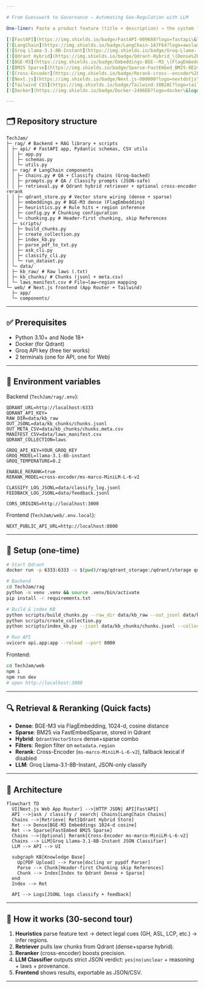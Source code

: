 ```yaml
---

# From Guesswork to Governance — Automating Geo-Regulation with LLM

One-liner: Paste a product feature (title + description) → the system flags whether geo-specific compliance logic is required, explains why, and maps to laws with audit-ready provenance.

[![FastAPI](https://img.shields.io/badge/FastAPI-009688?logo=fastapi\&logoColor=white)](https://fastapi.tiangolo.com)
[![LangChain](https://img.shields.io/badge/LangChain-1A7F64?logo=awslambda\&logoColor=white)](https://python.langchain.com)
[![Groq Llama-3.1-8B-Instant](https://img.shields.io/badge/Groq-Llama--3.1--8B--Instant-EF4A3D)](https://groq.com)
[![Qdrant Hybrid](https://img.shields.io/badge/Qdrant-Hybrid_\(Dense%2BSparse\)-4CAF50?logo=qdrant)](https://qdrant.tech)
[![BGE-M3](https://img.shields.io/badge/Embeddings-BGE--M3_\(FlagEmbedding\)-5C6BC0)](https://huggingface.co/BAAI/bge-m3)
[![BM25 Sparse](https://img.shields.io/badge/Sparse-FastEmbed_BM25-8E24AA)](https://github.com/qdrant/fastembed)
[![Cross-Encoder](https://img.shields.io/badge/Rerank-cross--encoder%2Fms--marco--MiniLM--L--6--v2-455A64)](https://www.sbert.net/examples/applications/cross-encoder/README.html)
[![Next.js](https://img.shields.io/badge/Next.js-000000?logo=nextdotjs\&logoColor=white)](https://nextjs.org)
[![Tailwind CSS](https://img.shields.io/badge/Tailwind-38B2AC?logo=tailwindcss\&logoColor=white)](https://tailwindcss.com)
[![Docker](https://img.shields.io/badge/Docker-2496ED?logo=docker\&logoColor=white)](https://www.docker.com)

---
```


## 🗂 Repository structure

```
TechJam/
├─ rag/ # Backend + RAG library + scripts
│ ├─ api/ # FastAPI app, Pydantic schemas, CSV utils
│ │ ├─ app.py
│ │ ├─ schemas.py
│ │ └─ utils.py
│ ├─ rag/ # LangChain components
│ │ ├─ chains.py # QA + Classify chains (Groq-backed)
│ │ ├─ prompts.py # QA / Classify prompts (JSON-safe)
│ │ ├─ retrieval.py # Qdrant hybrid retriever + optional cross-encoder rerank
│ │ ├─ qdrant_store.py # Vector store wiring (dense + sparse)
│ │ ├─ embeddings.py # BGE-M3 dense (FlagEmbedding)
│ │ ├─ heuristics.py # Rule hits + region inference
│ │ ├─ config.py # Chunking configuration
│ │ └─ chunking.py # Header-first chunking, skip References
│ ├─ scripts/
│ │ ├─ build_chunks.py
│ │ ├─ create_collection.py
│ │ ├─ index_kb.py
│ │ ├─ parse_pdf_to_txt.py
│ │ ├─ ask_cli.py
│ │ ├─ classify_cli.py
│ │ └─ run_dataset.py
│ └─ data/
│ ├─ kb_raw/ # Raw laws (.txt)
│ ├─ kb_chunks/ # Chunks (jsonl + meta.csv)
│ └─ laws_manifest.csv # File→law→region mapping
└─ web/ # Next.js frontend (App Router + Tailwind)
  ├─ app/
  └─ components/
```

---

## ✅ Prerequisites

* Python 3.10+ and Node 18+
* Docker (for Qdrant)
* Groq API key (free tier works)
* 2 terminals (one for API, one for Web)

---

## 🔑 Environment variables

Backend (`TechJam/rag/.env`):

```env
QDRANT_URL=http://localhost:6333
QDRANT_API_KEY=
RAW_DIR=data/kb_raw
OUT_JSONL=data/kb_chunks/chunks.jsonl
OUT_META_CSV=data/kb_chunks/chunks.meta.csv
MANIFEST_CSV=data/laws_manifest.csv
QDRANT_COLLECTION=laws

GROQ_API_KEY=YOUR_GROQ_KEY
GROQ_MODEL=llama-3.1-8b-instant
GROQ_TEMPERATURE=0.2

ENABLE_RERANK=true
RERANK_MODEL=cross-encoder/ms-marco-MiniLM-L-6-v2

CLASSIFY_LOG_JSONL=data/classify_log.jsonl
FEEDBACK_LOG_JSONL=data/feedback.jsonl

CORS_ORIGINS=http://localhost:3000
```

Frontend (`TechJam/web/.env.local`):

```env
NEXT_PUBLIC_API_URL=http://localhost:8000
```

---

## 🧱 Setup (one-time)

```bash
# Start Qdrant
docker run -p 6333:6333 -v $(pwd)/rag/qdrant_storage:/qdrant/storage qdrant/qdrant:latest

# Backend
cd TechJam/rag
python -m venv .venv && source .venv/bin/activate
pip install -r requirements.txt

# Build & index KB
python scripts/build_chunks.py --raw_dir data/kb_raw --out_jsonl data/kb_chunks/chunks.jsonl --out_meta_csv data/kb_chunks/chunks.meta.csv --manifest data/laws_manifest.csv
python scripts/create_collection.py
python scripts/index_kb.py --jsonl data/kb_chunks/chunks.jsonl --collection laws --batch 128

# Run API
uvicorn api.app:app --reload --port 8000
```

Frontend:

```bash
cd TechJam/web
npm i
npm run dev
# open http://localhost:3000
```

---

## 🔍 Retrieval & Reranking (Quick facts)

* **Dense**: BGE-M3 via FlagEmbedding, 1024-d, cosine distance
* **Sparse**: BM25 via FastEmbedSparse, stored in Qdrant
* **Hybrid**: `QdrantVectorStore` dense+sparse combo
* **Filters**: Region filter on `metadata.region`
* **Rerank**: Cross-Encoder (`ms-marco-MiniLM-L-6-v2`), fallback lexical if disabled
* **LLM**: Groq Llama-3.1-8B-Instant, JSON-only classify

---

## 🧠 Architecture

```mermaid
flowchart TD
  UI[Next.js Web App Router] -->|HTTP JSON| API[FastAPI]
  API -->|ask / classify / search| Chains[LangChain Chains]
  Chains -->|Retrieve| Ret[Qdrant Hybrid Store]
  Ret --> Dense[BGE-M3 Embeddings 1024-d cosine]
  Ret --> Sparse[FastEmbed BM25 Sparse]
  Chains -->|Optional| Rerank[Cross-Encoder ms-marco-MiniLM-L-6-v2]
  Chains --> LLM[Groq Llama-3.1-8B-Instant JSON Classifier]
  LLM --> API --> UI

  subgraph KB[Knowledge Base]
    Up[PDF Upload] --> Parse[docling or pypdf Parser]
    Parse --> Chunk[Header-first Chunking skip References]
    Chunk --> Index[Index to Qdrant Dense + Sparse]
  end
  Index --> Ret

  API --> Logs[JSONL logs classify + feedback]
```

---

## 🚀 How it works (30-second tour)

1. **Heuristics** parse feature text → detect legal cues (GH, ASL, LCP, etc.) → infer regions.
2. **Retriever** pulls law chunks from Qdrant (dense+sparse hybrid).
3. **Reranker** (cross-encoder) boosts precision.
4. **LLM Classifier** outputs strict JSON verdict: `yes|no|unclear` + reasoning + laws + provenance.
5. **Frontend** shows results, exportable as JSON/CSV.

---

